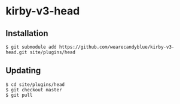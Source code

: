 # kirby-v3-head

## Installation
```$ git submodule add https://github.com/wearecandyblue/kirby-v3-head.git site/plugins/head ```

## Updating
```
$ cd site/plugins/head
$ git checkout master
$ git pull
```
